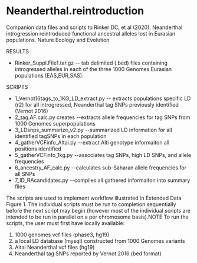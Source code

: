 # Neanderthal.reintroduction
Companion data files and scripts to Rinker DC, et al (2020). Neanderthal introgression reintroduced functional ancestral alleles lost in Eurasian populations. Nature Ecology and Evolution  

RESULTS
* Rinker_Suppl.File1.tar.gz -- tab delimited (.bed) files containing introgressed alleles in each of the three 1000 Genomes Eurasian populations (EAS,EUR,SAS).

SCRIPTS
* 1_Vernot16tags_to_1KG_LD_extract.py -- extracts populations specific LD (r2) for all introgressed, Neanderthal tag SNPs previously identified (Vernot 2016)
* 2_tag.AF.calc.py creates --extracts allele frequencies for tag SNPs from 1000 Genomes superpopulations
* 3_LDsnps_summarize_v2.py --summarized LD information for all identified tagSNPs in each population
* 4_gatherVCFinfo_Altai.py --extract Alti genotype informaiton all positions identified 
* 5_gatherVCFinfo_1kg.py --associates tag SNPs, high LD SNPs, and allele frequencies
* 6_ancestry_AF_calc.py --calculates sub-Saharan allele frequencies for all SNPs
* 7_ID_RAcandidates.py --compiles all gathered informaiton into summary files

The scripts are used to implement workflow illustrated in Extended Data Figure 1. The individual scripts must be run to completion sequentially before the next script may begin (however most of the individual scripts are intended to be run in parallel on a per chromosome basis).NOTE To run the scripts, the user must first have locally available:
  1) 1000 genomes vcf files (phase3, hg19)
  2) a local LD database (mysql) constructed from 1000 Genomes variants
  3) Altai Neanderthal vcf files (hg19)
  4) Neanderthal tag SNPs reported by Vernot 2016 (bed format)

